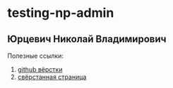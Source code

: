 # testing-np-admin
## Юрцевич Николай Владимирович

Полезные ссылки:
1. [github вёрстки](https://github.com/mydevby/testing-np)
2. [свёрстанная страница](https://github.com/mydevby/testing-np)
